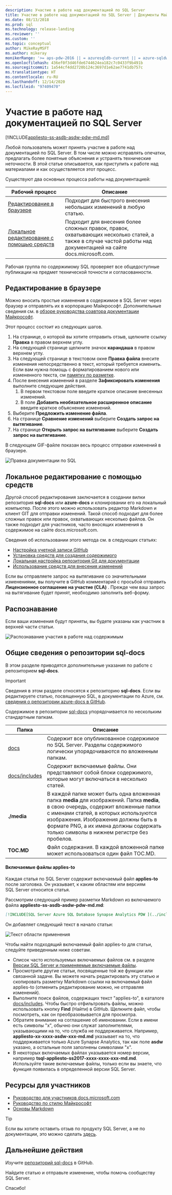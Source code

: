 ```yaml
---
description: Участие в работе над документацией по SQL Server
title: Участие в работе над документацией по SQL Server | Документы Майкрософт
ms.date: 08/13/2018
ms.prod: sql
ms.technology: release-landing
ms.reviewer: ''
ms.custom: ''
ms.topic: conceptual
author: MikeRayMSFT
ms.author: mikeray
monikerRange: '>= aps-pdw-2016 || = azuresqldb-current || = azure-sqldw-latest || >= sql-server-2016 || >= sql-server-linux-2017'
ms.openlocfilehash: 436ef0f3d46fde6744624ea182c7c0433f9b491b
ms.sourcegitcommit: 1a544cf4dd2720b124c3697d1e62ae7741db757c
ms.translationtype: HT
ms.contentlocale: ru-RU
ms.lasthandoff: 12/14/2020
ms.locfileid: "97409470"
---
```

# <a name="how-to-contribute-to-sql-server-documentation"></a>Участие в работе над документацией по SQL Server

[!INCLUDE[appliesto-ss-asdb-asdw-pdw-md.md](../includes/appliesto-ss-asdb-asdw-pdw-md.md)]

Любой пользователь может принять участие в работе над документацией по SQL Server. В том числе можно исправлять опечатки, предлагать более понятные объяснения и устранять технические неточности. В этой статье описывается, как приступить к работе над материалами и как осуществляется этот процесс.

Существуют два основных процесса работы над документацией:

|Рабочий процесс|Описание|
|---|---|
| [Редактирование в браузере](#githubui) | Подходит для быстрого внесения небольших изменений в любую статью. |
| [Локальное редактирование с помощью средств](#tools) | Подходит для внесения более сложных правок, правок, охватывающих несколько статей, а также в случае частой работы над документацией на сайте docs.microsoft.com. |

Рабочая группа по содержимому SQL проверяет все общедоступные публикации на предмет технической точности и согласованности. 

## <a name="edit-in-your-browser"></a><a id="githubui"></a> Редактирование в браузере

Можно вносить простые изменения в содержимое в SQL Server через браузер и отправлять их в корпорацию Майкрософт. Дополнительные сведения см. в [обзоре руководства соавтора документации Майкрософт](/contribute/#quick-edits-to-existing-documents). 

Этот процесс состоит из следующих шагов. 

1. На странице, о которой вы хотите отправить отзыв, щелкните ссылку **Правка** в правом верхнем углу.
1. На следующей странице щелкните значок **карандаша** в правом верхнем углу.
1. На следующей странице в текстовом окне **Правка файла** внесите изменения непосредственно в текст, который требуется изменить.
    Если вам нужна помощь с форматированием нового или измененного текста, см [памятку по разметке](https://github.com/adam-p/markdown-here/wiki/Markdown-Cheatsheet).
1. После внесения изменений в разделе **Зафиксировать изменения** выполните следующие действия.
    1. В первом текстовом поле введите краткое описание внесенных изменений.
    1. В поле **Добавить необязательное расширенное описание** введите краткое объяснение изменений.
1. Выберите **Предложить изменение файла**.
1. На странице **Сравнение изменений** выберите **Создать запрос на вытягивание**. 
1. На странице **Открыть запрос на вытягивание** выберите **Создать запрос на вытягивание**. 

В следующем GIF-файле показан весь процесс отправки изменений в браузере.

![Правка документации по SQL](media/sql-server-docs-navigation-guide/edit-sql-docs.gif)

## <a name="edit-locally-with-tools"></a><a id="tools"></a> Локальное редактирование с помощью средств

Другой способ редактирования заключается в создании вилки репозитория **sql-docs** или **azure-docs** и клонировании его на локальный компьютер. После этого можно использовать редактор Markdown и клиент GIT для отправки изменений. Такой способ подходит для более сложных правок или правок, охватывающих несколько файлов. Он также подходит для участников, часто вносящих изменения в содержимое на сайте docs.microsoft.com.

Сведения об использовании этого метода см. в следующих статьях:

- [Настройка учетной записи GitHub](/contribute/get-started-setup-github)
- [Установка средств для создания содержимого](/contribute/get-started-setup-tools)
- [Локальная настройка репозитория Git для документации](/contribute/get-started-setup-local)
- [Использование средств для внесения изменений](/contribute/how-to-write-workflows-major)

Если вы отправляете запрос на вытягивание со значительными изменениями, вы получите в GitHub комментарий с просьбой отправить **Лицензионное соглашение на участие (CLA)** . Прежде чем ваш запрос на вытягивание будет принят, необходимо заполнить веб-форму.

## <a name="recognition"></a>Распознавание

Если ваши изменения будут приняты, вы будете указаны как участник в верхней части статьи.

![Распознавание участия в работе над содержимым](./media/sql-server-docs-contribute/contribution-recognition.png)

## <a name="sql-docs-overview"></a>Общие сведения о репозитории sql-docs

В этом разделе приводятся дополнительные указания по работе с репозиторием **sql-docs**.

> [!IMPORTANT]
> Сведения в этом разделе относятся к репозиторию **sql-docs**. Если вы редактируете статью, посвященную SQL, в документации по Azure, см. [сведения о репозитории azure-docs в GitHub](https://github.com/MicrosoftDocs/azure-docs/blob/master/README.md).

Содержимое в репозитории [sql-docs](https://github.com/MicrosoftDocs/sql-docs) упорядочивается по нескольким стандартным папкам.

| Папка | Описание |
|---|---|
| [docs](https://github.com/MicrosoftDocs/sql-docs/tree/live/docs) | Содержит все опубликованное содержимое по SQL Server. Разделы содержимого логически упорядочиваются по вложенным папкам. |
| [docs/includes](https://github.com/MicrosoftDocs/sql-docs/tree/live/docs/includes) | Содержит включаемые файлы. Они представляют собой блоки содержимого, которые могут включаться в несколько статей. |
| **./media** | В каждой папке может быть одна вложенная папка **media** для изображений. Папка **media**, в свою очередь, содержит вложенные папки с именами статей, в которых используются изображения. Изображения должны быть в формате PNG, а их имена должны содержать только символы в нижнем регистре без пробелов. |
| **TOC.MD** | Файл содержания. В каждой вложенной папке может использоваться один файл TOC.MD. |

#### <a name="applies-to-includes"></a>Включаемые файлы applies-to

Каждая статья по SQL Server содержит включаемый файл **applies-to** после заголовка. Он указывает, к каким областям или версиям SQL Server относится статья.

Рассмотрим следующий пример разметки Markdown из включаемого файла **appliesto-ss-asdb-asdw-pdw-md.md**:

```Markdown
[!INCLUDE[SQL Server Azure SQL Database Synapse Analytics PDW ](../includes/applies-to-version/sql-asdb-asdbmi-asa-pdw.md)]
```

Он добавляет следующий текст в начало статьи:

![Текст области применения](./media/sql-server-docs-contribute/applies-to.png)

Чтобы найти подходящий включаемый файл applies-to для статьи, следуйте приведенным ниже советам.

- Список часто используемых включаемых файлов см. в разделе [Версии SQL Server и применяемые включаемые файлы](applies-to-includes.md).
- Просмотрите другие статьи, посвященные той же функции или связанной задаче. Вы можете начать редактировать эту статью и скопировать разметку Markdown ссылки на включаемый файл applies-to (отменить редактирование можно, не отправляя изменений).
- Выполните поиск файлов, содержащих текст "applies-to", в каталоге [docs/includes](https://github.com/MicrosoftDocs/sql-docs/tree/live/docs/includes). Чтобы быстро отфильтровать файлы, можно использовать кнопку **Find** (Найти) в GitHub. Щелкните файл, чтобы посмотреть, как он преобразовывается для просмотра.
- Обратите внимание на соглашение об именовании. Если в имени есть символы "x", обычно они служат заполнителями, указывающими на то, что служба не поддерживается. Например, **appliesto-xx-xxxx-asdw-xxx-md.md** указывает на то, что поддерживается только Azure Synapse Analytics, так как поле **asdw** указано, а остальные поля заполнены символами "x".
- В некоторых включаемых файлах указывается номер версии, например **tsql-appliesto-ss2017-xxxx-xxxx-xxx-md.md**. Используйте такие включаемые файлы, только если вы знаете, что функция появилась в определенной версии SQL Server.

## <a name="contributor-resources"></a>Ресурсы для участников

- [Руководство для участников docs.microsoft.com](/contribute/)
- [Руководство по стилю Майкрософт](/teamblog/style-guide)
- [Основы Markdown](https://help.github.com/articles/getting-started-with-writing-and-formatting-on-github/)

> [!TIP]
> Если вы хотите оставить отзыв по продукту SQL Server, а не по документации, это можно сделать [здесь](https://feedback.azure.com/forums/908035-sql-server).

## <a name="next-steps"></a>Дальнейшие действия

Изучите [репозиторий sql-docs](https://github.com/MicrosoftDocs/sql-docs) в GitHub.

Найдите статью и отправьте изменение, чтобы помочь сообществу SQL Server. 

Спасибо!